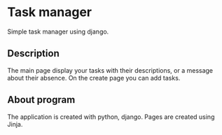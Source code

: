 # Task manager #
Simple task manager using django.


## Description
The main page display your tasks with their descriptions, or a message about their absence. 
On the create page you can add tasks.  

## About program
The application is created with python, django.
Pages are created using Jinja. 